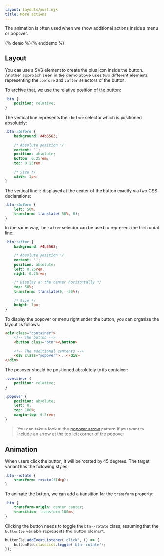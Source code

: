 ```yaml
---
layout: layouts/post.njk
title: More actions
---
```


The animation is often used when we show additional actions inside a menu or popover.

{% demo %}<more-actions></more-actions>{% enddemo %}

## Layout

You can use a SVG element to create the plus icon inside the button. Another approach seen in the demo above uses two different elements representing the `:before` and `:after` selectors of the button.

To archive that, we use the relative position of the button:

```css
.btn {
    position: relative;
}
```

The vertical line represents the `:before` selector which is positioned absolutely:

```css
.btn::before {
    background: #4b5563;

    /* Absolute position */
    content: '';
    position: absolute;
    bottom: 0.25rem;
    top: 0.25rem;

    /* Size */
    width: 1px;
}
```

The vertical line is displayed at the center of the button exactly via two CSS declarations:

```css
.btn::before {
    left: 50%;
    transform: translate(-50%, 0);
}
```

In the same way, the `:after` selector can be used to represent the horizontal line:

```css
.btn::after {
    background: #4b5563;

    /* Absolute position */
    content: '';
    position: absolute;
    left: 0.25rem;
    right: 0.25rem;

    /* Display at the center horizontally */
    top: 50%;
    transform: translate(0, -50%);

    /* Size */
    height: 1px;
}
```

To display the popover or menu right under the button, you can organize the layout as follows:

```html
<div class="container">
    <!-- The button -->
    <button class="btn"></button>

    <!-- The additional contents -->
    <div class="popover">...</div>
</div>
```

The popover should be positioned absolutely to its container:

```css
.container {
    position: relative;
}

.popover {
    position: absolute;
    left: 0;
    top: 100%;
    margin-top: 0.5rem;
}
```

> You can take a look at the [popover arrow](https://csslayout.io/popover-arrow/) pattern if you want to include an arrow at the top left corner of the popover

## Animation

When users click the button, it will be rotated by 45 degrees. The target variant has the following styles:

```css
.btn--rotate {
    transform: rotate(45deg);
}
```

To animate the button, we can add a transition for the `transform` property:

```css
.btn {
    transform-origin: center center;
    transition: transform 100ms;
}
```

Clicking the button needs to toggle the `btn--rotate` class, assuming that the `buttonEle` variable represents the button element:

```js
buttonEle.addEventListener('click', () => {
    buttonEle.classList.toggle('btn--rotate');
});
```
